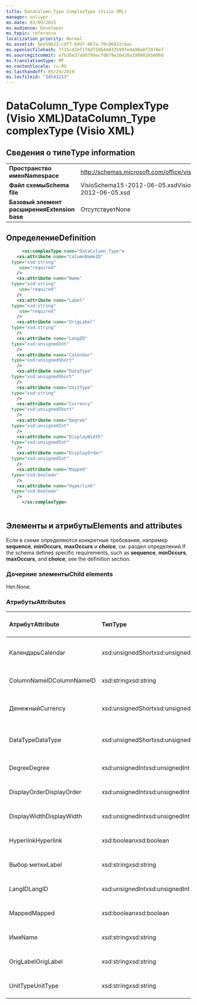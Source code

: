 ```yaml
---
title: DataColumn_Type ComplexType (Visio XML)
manager: soliver
ms.date: 03/09/2015
ms.audience: Developer
ms.topic: reference
localization_priority: Normal
ms.assetid: bee50623-cdf7-b9d7-867a-70c86922cbac
ms.openlocfilehash: 7f35cd2ef1f6d710644033599fe4a90a0f2978ef
ms.sourcegitcommit: e7b38e37a9d79becfd679e10420a19890165606d
ms.translationtype: MT
ms.contentlocale: ru-RU
ms.lasthandoff: 05/29/2019
ms.locfileid: "34541213"
---
```

# <a name="datacolumn_type-complextype-visio-xml"></a><span data-ttu-id="9a035-102">DataColumn_Type ComplexType (Visio XML)</span><span class="sxs-lookup"><span data-stu-id="9a035-102">DataColumn_Type complexType (Visio XML)</span></span>

## <a name="type-information"></a><span data-ttu-id="9a035-103">Сведения о типе</span><span class="sxs-lookup"><span data-stu-id="9a035-103">Type information</span></span>

|||
|:-----|:-----|
|<span data-ttu-id="9a035-104">**Пространство имен**</span><span class="sxs-lookup"><span data-stu-id="9a035-104">**Namespace**</span></span> <br/> |http://schemas.microsoft.com/office/visio/2011/1/core  <br/> |
|<span data-ttu-id="9a035-105">**Файл схемы**</span><span class="sxs-lookup"><span data-stu-id="9a035-105">**Schema file**</span></span> <br/> |<span data-ttu-id="9a035-106">VisioSchema15-2012-06-05.xsd</span><span class="sxs-lookup"><span data-stu-id="9a035-106">VisioSchema15-2012-06-05.xsd</span></span>  <br/> |
|<span data-ttu-id="9a035-107">**Базовый элемент расширения**</span><span class="sxs-lookup"><span data-stu-id="9a035-107">**Extension base**</span></span> <br/> |<span data-ttu-id="9a035-108">Отсутствует</span><span class="sxs-lookup"><span data-stu-id="9a035-108">None</span></span>  <br/> |
   
## <a name="definition"></a><span data-ttu-id="9a035-109">Определение</span><span class="sxs-lookup"><span data-stu-id="9a035-109">Definition</span></span>

```XML
      <xs:complexType name="DataColumn_Type">
    <xs:attribute name="ColumnNameID"
  type="xsd:string"
     use="required"
    />
    <xs:attribute name="Name"
  type="xsd:string"
     use="required"
    />
    <xs:attribute name="Label"
  type="xsd:string"
     use="required"
    />
    <xs:attribute name="OrigLabel"
  type="xsd:string"
    />
    <xs:attribute name="LangID"
  type="xsd:unsignedInt"
    />
    <xs:attribute name="Calendar"
  type="xsd:unsignedShort"
    />
    <xs:attribute name="DataType"
  type="xsd:unsignedShort"
    />
    <xs:attribute name="UnitType"
  type="xsd:string"
    />
    <xs:attribute name="Currency"
  type="xsd:unsignedShort"
    />
    <xs:attribute name="Degree"
  type="xsd:unsignedInt"
    />
    <xs:attribute name="DisplayWidth"
  type="xsd:unsignedInt"
    />
    <xs:attribute name="DisplayOrder"
  type="xsd:unsignedInt"
    />
    <xs:attribute name="Mapped"
  type="xsd:boolean"
    />
    <xs:attribute name="Hyperlink"
  type="xsd:boolean"
    />
      </xs:complexType>
      
```

## <a name="elements-and-attributes"></a><span data-ttu-id="9a035-110">Элементы и атрибуты</span><span class="sxs-lookup"><span data-stu-id="9a035-110">Elements and attributes</span></span>

<span data-ttu-id="9a035-111">Если в схеме определяются конкретные требования, например **sequence**, **minOccurs**, **maxOccurs** и **choice**, см. раздел определений.</span><span class="sxs-lookup"><span data-stu-id="9a035-111">If the schema defines specific requirements, such as **sequence**, **minOccurs**, **maxOccurs**, and **choice**, see the definition section.</span></span> 
  
### <a name="child-elements"></a><span data-ttu-id="9a035-112">Дочерние элементы</span><span class="sxs-lookup"><span data-stu-id="9a035-112">Child elements</span></span>

<span data-ttu-id="9a035-113">Нет.</span><span class="sxs-lookup"><span data-stu-id="9a035-113">None.</span></span>
  
### <a name="attributes"></a><span data-ttu-id="9a035-114">Атрибуты</span><span class="sxs-lookup"><span data-stu-id="9a035-114">Attributes</span></span>

|<span data-ttu-id="9a035-115">**Атрибут**</span><span class="sxs-lookup"><span data-stu-id="9a035-115">**Attribute**</span></span>|<span data-ttu-id="9a035-116">**Тип**</span><span class="sxs-lookup"><span data-stu-id="9a035-116">**Type**</span></span>|<span data-ttu-id="9a035-117">**Обязательный**</span><span class="sxs-lookup"><span data-stu-id="9a035-117">**Required**</span></span>|<span data-ttu-id="9a035-118">**Описание**</span><span class="sxs-lookup"><span data-stu-id="9a035-118">**Description**</span></span>|<span data-ttu-id="9a035-119">**Возможные значения**</span><span class="sxs-lookup"><span data-stu-id="9a035-119">**Possible values**</span></span>|
|:-----|:-----|:-----|:-----|:-----|
|<span data-ttu-id="9a035-120">Календарь</span><span class="sxs-lookup"><span data-stu-id="9a035-120">Calendar</span></span>  <br/> |<span data-ttu-id="9a035-121">xsd:unsignedShort</span><span class="sxs-lookup"><span data-stu-id="9a035-121">xsd:unsignedShort</span></span>  <br/> |<span data-ttu-id="9a035-122">необязательный</span><span class="sxs-lookup"><span data-stu-id="9a035-122">optional</span></span>  <br/> ||<span data-ttu-id="9a035-123">Значения для типа xsd:unsignedShort.</span><span class="sxs-lookup"><span data-stu-id="9a035-123">Values of the xsd:unsignedShort type.</span></span>  <br/> |
|<span data-ttu-id="9a035-124">ColumnNameID</span><span class="sxs-lookup"><span data-stu-id="9a035-124">ColumnNameID</span></span>  <br/> |<span data-ttu-id="9a035-125">xsd:string</span><span class="sxs-lookup"><span data-stu-id="9a035-125">xsd:string</span></span>  <br/> |<span data-ttu-id="9a035-126">Обязательный</span><span class="sxs-lookup"><span data-stu-id="9a035-126">required</span></span>  <br/> ||<span data-ttu-id="9a035-127">Значения типа xsd:string.</span><span class="sxs-lookup"><span data-stu-id="9a035-127">Values of the xsd:string type.</span></span>  <br/> |
|<span data-ttu-id="9a035-128">Денежный</span><span class="sxs-lookup"><span data-stu-id="9a035-128">Currency</span></span>  <br/> |<span data-ttu-id="9a035-129">xsd:unsignedShort</span><span class="sxs-lookup"><span data-stu-id="9a035-129">xsd:unsignedShort</span></span>  <br/> |<span data-ttu-id="9a035-130">необязательный</span><span class="sxs-lookup"><span data-stu-id="9a035-130">optional</span></span>  <br/> ||<span data-ttu-id="9a035-131">Значения для типа xsd:unsignedShort.</span><span class="sxs-lookup"><span data-stu-id="9a035-131">Values of the xsd:unsignedShort type.</span></span>  <br/> |
|<span data-ttu-id="9a035-132">DataType</span><span class="sxs-lookup"><span data-stu-id="9a035-132">DataType</span></span>  <br/> |<span data-ttu-id="9a035-133">xsd:unsignedShort</span><span class="sxs-lookup"><span data-stu-id="9a035-133">xsd:unsignedShort</span></span>  <br/> |<span data-ttu-id="9a035-134">необязательный</span><span class="sxs-lookup"><span data-stu-id="9a035-134">optional</span></span>  <br/> ||<span data-ttu-id="9a035-135">Значения для типа xsd:unsignedShort.</span><span class="sxs-lookup"><span data-stu-id="9a035-135">Values of the xsd:unsignedShort type.</span></span>  <br/> |
|<span data-ttu-id="9a035-136">Degree</span><span class="sxs-lookup"><span data-stu-id="9a035-136">Degree</span></span>  <br/> |<span data-ttu-id="9a035-137">xsd:unsignedInt</span><span class="sxs-lookup"><span data-stu-id="9a035-137">xsd:unsignedInt</span></span>  <br/> |<span data-ttu-id="9a035-138">необязательный</span><span class="sxs-lookup"><span data-stu-id="9a035-138">optional</span></span>  <br/> ||<span data-ttu-id="9a035-139">Значения типа xsd:unsignedInt.</span><span class="sxs-lookup"><span data-stu-id="9a035-139">Values of the xsd:unsignedInt type.</span></span>  <br/> |
|<span data-ttu-id="9a035-140">DisplayOrder</span><span class="sxs-lookup"><span data-stu-id="9a035-140">DisplayOrder</span></span>  <br/> |<span data-ttu-id="9a035-141">xsd:unsignedInt</span><span class="sxs-lookup"><span data-stu-id="9a035-141">xsd:unsignedInt</span></span>  <br/> |<span data-ttu-id="9a035-142">необязательный</span><span class="sxs-lookup"><span data-stu-id="9a035-142">optional</span></span>  <br/> ||<span data-ttu-id="9a035-143">Значения типа xsd:unsignedInt.</span><span class="sxs-lookup"><span data-stu-id="9a035-143">Values of the xsd:unsignedInt type.</span></span>  <br/> |
|<span data-ttu-id="9a035-144">DisplayWidth</span><span class="sxs-lookup"><span data-stu-id="9a035-144">DisplayWidth</span></span>  <br/> |<span data-ttu-id="9a035-145">xsd:unsignedInt</span><span class="sxs-lookup"><span data-stu-id="9a035-145">xsd:unsignedInt</span></span>  <br/> |<span data-ttu-id="9a035-146">необязательный</span><span class="sxs-lookup"><span data-stu-id="9a035-146">optional</span></span>  <br/> ||<span data-ttu-id="9a035-147">Значения типа xsd:unsignedInt.</span><span class="sxs-lookup"><span data-stu-id="9a035-147">Values of the xsd:unsignedInt type.</span></span>  <br/> |
|<span data-ttu-id="9a035-148">Hyperlink</span><span class="sxs-lookup"><span data-stu-id="9a035-148">Hyperlink</span></span>  <br/> |<span data-ttu-id="9a035-149">xsd:boolean</span><span class="sxs-lookup"><span data-stu-id="9a035-149">xsd:boolean</span></span>  <br/> |<span data-ttu-id="9a035-150">необязательный</span><span class="sxs-lookup"><span data-stu-id="9a035-150">optional</span></span>  <br/> ||<span data-ttu-id="9a035-151">Значения типа xsd:boolean.</span><span class="sxs-lookup"><span data-stu-id="9a035-151">Values of the xsd:boolean type.</span></span>  <br/> |
|<span data-ttu-id="9a035-152">Выбор метки</span><span class="sxs-lookup"><span data-stu-id="9a035-152">Label</span></span>  <br/> |<span data-ttu-id="9a035-153">xsd:string</span><span class="sxs-lookup"><span data-stu-id="9a035-153">xsd:string</span></span>  <br/> |<span data-ttu-id="9a035-154">Обязательный</span><span class="sxs-lookup"><span data-stu-id="9a035-154">required</span></span>  <br/> ||<span data-ttu-id="9a035-155">Значения типа xsd:string.</span><span class="sxs-lookup"><span data-stu-id="9a035-155">Values of the xsd:string type.</span></span>  <br/> |
|<span data-ttu-id="9a035-156">LangID</span><span class="sxs-lookup"><span data-stu-id="9a035-156">LangID</span></span>  <br/> |<span data-ttu-id="9a035-157">xsd:unsignedInt</span><span class="sxs-lookup"><span data-stu-id="9a035-157">xsd:unsignedInt</span></span>  <br/> |<span data-ttu-id="9a035-158">необязательный</span><span class="sxs-lookup"><span data-stu-id="9a035-158">optional</span></span>  <br/> ||<span data-ttu-id="9a035-159">Значения типа xsd:unsignedInt.</span><span class="sxs-lookup"><span data-stu-id="9a035-159">Values of the xsd:unsignedInt type.</span></span>  <br/> |
|<span data-ttu-id="9a035-160">Mapped</span><span class="sxs-lookup"><span data-stu-id="9a035-160">Mapped</span></span>  <br/> |<span data-ttu-id="9a035-161">xsd:boolean</span><span class="sxs-lookup"><span data-stu-id="9a035-161">xsd:boolean</span></span>  <br/> |<span data-ttu-id="9a035-162">необязательный</span><span class="sxs-lookup"><span data-stu-id="9a035-162">optional</span></span>  <br/> ||<span data-ttu-id="9a035-163">Значения типа xsd:boolean.</span><span class="sxs-lookup"><span data-stu-id="9a035-163">Values of the xsd:boolean type.</span></span>  <br/> |
|<span data-ttu-id="9a035-164">Имя</span><span class="sxs-lookup"><span data-stu-id="9a035-164">Name</span></span>  <br/> |<span data-ttu-id="9a035-165">xsd:string</span><span class="sxs-lookup"><span data-stu-id="9a035-165">xsd:string</span></span>  <br/> |<span data-ttu-id="9a035-166">Обязательный</span><span class="sxs-lookup"><span data-stu-id="9a035-166">required</span></span>  <br/> ||<span data-ttu-id="9a035-167">Значения типа xsd:string.</span><span class="sxs-lookup"><span data-stu-id="9a035-167">Values of the xsd:string type.</span></span>  <br/> |
|<span data-ttu-id="9a035-168">OrigLabel</span><span class="sxs-lookup"><span data-stu-id="9a035-168">OrigLabel</span></span>  <br/> |<span data-ttu-id="9a035-169">xsd:string</span><span class="sxs-lookup"><span data-stu-id="9a035-169">xsd:string</span></span>  <br/> |<span data-ttu-id="9a035-170">необязательный</span><span class="sxs-lookup"><span data-stu-id="9a035-170">optional</span></span>  <br/> ||<span data-ttu-id="9a035-171">Значения типа xsd:string.</span><span class="sxs-lookup"><span data-stu-id="9a035-171">Values of the xsd:string type.</span></span>  <br/> |
|<span data-ttu-id="9a035-172">UnitType</span><span class="sxs-lookup"><span data-stu-id="9a035-172">UnitType</span></span>  <br/> |<span data-ttu-id="9a035-173">xsd:string</span><span class="sxs-lookup"><span data-stu-id="9a035-173">xsd:string</span></span>  <br/> |<span data-ttu-id="9a035-174">необязательный</span><span class="sxs-lookup"><span data-stu-id="9a035-174">optional</span></span>  <br/> ||<span data-ttu-id="9a035-175">Значения типа xsd:string.</span><span class="sxs-lookup"><span data-stu-id="9a035-175">Values of the xsd:string type.</span></span>  <br/> |
   

